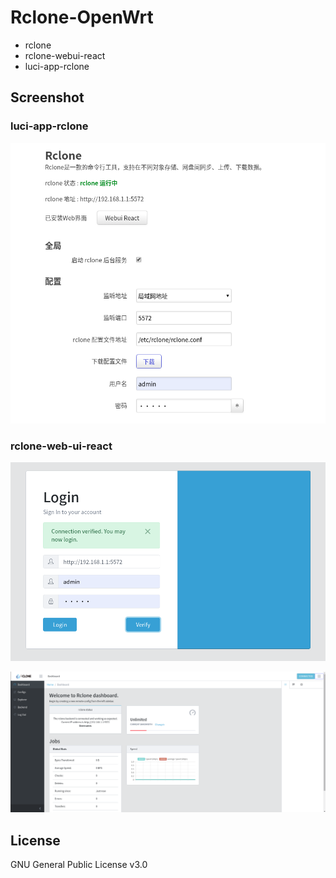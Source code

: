 # Rclone-OpenWrt

- rclone
- rclone-webui-react
- luci-app-rclone

## Screenshot
### luci-app-rclone
![luci-app-rclone screenshot](asset/luci-screenshot.png)

### rclone-web-ui-react

![rclone-web-ui-react screenshot](asset/webui-screenshot1.png)

![rclone-web-ui-react screenshot](asset/webui-screenshot2.png)

## License
GNU General Public License v3.0
